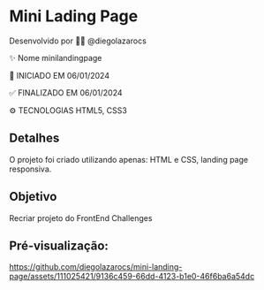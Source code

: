 # Mini Lading Page
Desenvolvido por 👨‍💻 @diegolazarocs

✨ Nome			minilandingpage

🏁 INICIADO EM		06/01/2024

✅ FINALIZADO EM	06/01/2024

⚙️ TECNOLOGIAS		HTML5, CSS3

## Detalhes
O projeto foi criado utilizando apenas: HTML e CSS, landing page responsiva.

## Objetivo
Recriar projeto do FrontEnd Challenges 

## Pré-visualização:



https://github.com/diegolazarocs/mini-landing-page/assets/111025421/9136c459-66dd-4123-b1e0-46f6ba6a54dc





